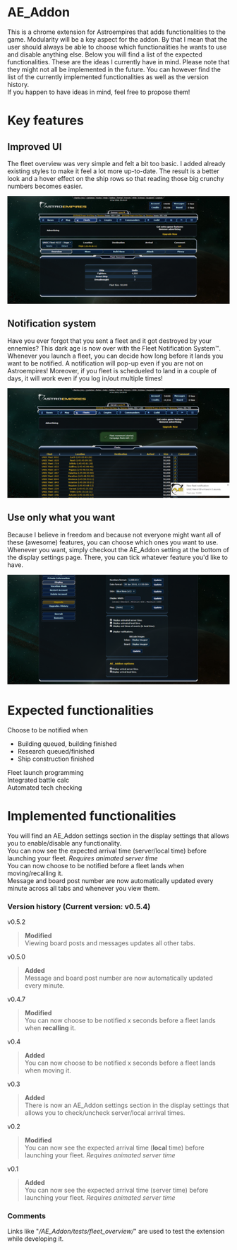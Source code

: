 # AE_Addon  
This is a chrome extension for Astroempires that adds functionalities to the game. Modularity will be a key aspect for the addon. By that I mean that the user should always be able to choose which functionalities he wants to use and disable anything else. Below you will find a list of the expected functionalities. These are the ideas I currently have in mind. Please note that they might not all be implemented in the future. You can however find the list of the currently implemented functionalities as well as the version history.  
If you happen to have ideas in mind, feel free to propose them!  

# Key features  

## Improved UI  
The fleet overview was very simple and felt a bit too basic. I added already existing styles to make it feel a lot more up-to-date. The result is a better look and a hover effect on the ship rows so that reading those big crunchy numbers becomes easier.  
  
<img src="https://github.com/Guillaume-Docquier/AE_Addon/blob/master/screens/After_FleetOverview.png"></img>

## Notification system  
Have you ever forgot that you sent a fleet and it got destroyed by your ennemies? This dark age is now over with the Fleet Notification System™. Whenever you launch a fleet, you can decide how long before it lands you want to be notified. A notification will pop-up even if you are not on Astroempires! Moreover, if you fleet is schedueled to land in a couple of days, it will work even if you log in/out multiple times!  
  
<img src="https://github.com/Guillaume-Docquier/AE_Addon/blob/master/screens/After_FleetNotification.png"></img>

## Use only what you want  
Because I believe in freedom and because not everyone might want all of these (awesome) features, you can choose which ones you want to use. Whenever you want, simply checkout the AE_Addon setting at the bottom of the display settings page. There, you can tick whatever feature you'd like to have.  
  
<img src="https://github.com/Guillaume-Docquier/AE_Addon/blob/master/screens/After_DisplaySettings.png"></img>

# Expected functionalities
Choose to be notified when  
* Building queued, building finished
* Research queued/finished
* Ship construction finished

Fleet launch programming    
Integrated battle calc  
Automated tech checking

# Implemented functionalities  
You will find an AE_Addon settings section in the display settings that allows you to enable/disable any functionality.  
You can now see the expected arrival time (server/local time) before launching your fleet. _Requires animated server time_  
You can now choose to be notified before a fleet lands when moving/recalling it.  
Message and board post number are now automatically updated every minute across all tabs and whenever you view them.  

### Version history (Current version: v0.5.4)  
v0.5.2
> **Modified**    
Viewing board posts and messages updates all other tabs.  

v0.5.0
> **Added**    
Message and board post number are now automatically updated every minute.  

v0.4.7
> **Modified**    
You can now choose to be notified x seconds before a fleet lands when **recalling** it.  

v0.4
> **Added**    
You can now choose to be notified x seconds before a fleet lands when moving it.  

v0.3
> **Added**    
There is now an AE_Addon settings section in the display settings that allows you to check/uncheck server/local arrival times.

v0.2
> **Modified**    
You can now see the expected arrival time (**local** time) before launching your fleet. _Requires animated server time_   

v0.1          
> **Added**   
You can now see the expected arrival time (server time) before launching your fleet. _Requires animated server time_

### Comments  
Links like "*/AE_Addon/tests/fleet_overview/*" are used to test the extension while developing it.

